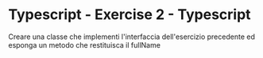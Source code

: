 # Typescript - Exercise 2 - Typescript

Creare una classe che implementi l'interfaccia dell'esercizio precedente ed esponga un metodo che restituisca il fullName
